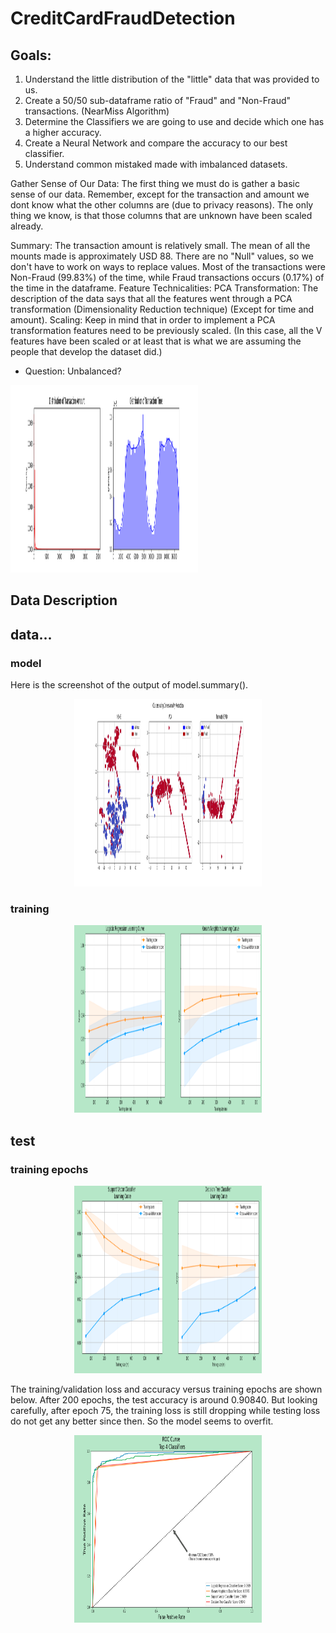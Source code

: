 # CreditCardFraudDetection
## Goals:
<ol>
<li>Understand the little distribution of the "little" data that was provided to us.</li>
<li>Create a 50/50 sub-dataframe ratio of "Fraud" and "Non-Fraud" transactions. (NearMiss Algorithm)</li>
<li>Determine the Classifiers we are going to use and decide which one has a higher accuracy.</li>
<li>Create a Neural Network and compare the accuracy to our best classifier.</li>
<li>Understand common mistaked made with imbalanced datasets.</li>
</ol>

Gather Sense of Our Data:
The first thing we must do is gather a basic sense of our data. Remember, except for the transaction and amount we dont know what the other columns are (due to privacy reasons). The only thing we know, is that those columns that are unknown have been scaled already.

Summary:
The transaction amount is relatively small. The mean of all the mounts made is approximately USD 88.
There are no "Null" values, so we don't have to work on ways to replace values.
Most of the transactions were Non-Fraud (99.83%) of the time, while Fraud transactions occurs (0.17%) of the time in the dataframe.
Feature Technicalities:
PCA Transformation: The description of the data says that all the features went through a PCA transformation (Dimensionality Reduction technique) (Except for time and amount).
Scaling: Keep in mind that in order to implement a PCA transformation features need to be previously scaled. (In this case, all the V features have been scaled or at least that is what we are assuming the people that develop the dataset did.)

* Question: Unbalanced?

<img src="./images/trans.png" alt="The first 36 images" style="width:300px;height:300px;" />

## Data Description


## data...


### model

Here is the screenshot of the output of model.summary().

<p align="center">
<img src="./images/normss.png" alt="Summary of VGG Model Building" style="width:300px;height:300px;" />
</p>

###  training
<p align="center">
<img src="./images/Capture444.png" alt="Summary of VGG Model Building" style="width:300px;height:300px;" />
</p>

## test
 
###  training epochs

<p align="center">
<img src="./images/Capture555.png" alt="Summary of ResNet Model Building" style="width:300px;height:300px;" />
</p>

The training/validation loss and accuracy versus training epochs are shown below. After 200 epochs, the test accuracy is around 0.90840. But looking carefully, after epoch 75, the training loss is still dropping while testing loss do not get any better since then. So the model seems to overfit.

<p align="center">
<img src="./images/Capturerpoc.png" alt="Summary of ResNet Model Building" style="width:300px;height:300px;" />
</p>




